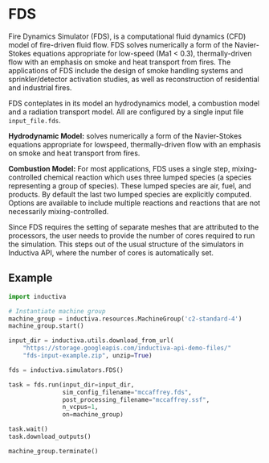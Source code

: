 # FDS

Fire Dynamics Simulator (FDS), is a computational fluid dynamics (CFD) model of 
fire-driven fluid flow. FDS solves numerically a form of the Navier-Stokes
equations appropriate for low-speed (Ma1 < 0.3), thermally-driven flow with an
emphasis on smoke and heat transport from fires. The applications of FDS include
the design of smoke handling systems and sprinkler/detector activation studies,
as well as reconstruction of residential and industrial fires.

FDS conteplates in its model an hydrodynamics model, a combustion model and a 
radiation transport model. All are configured by a single input file
`input_file.fds`.

**Hydrodynamic Model:** solves numerically a form of the Navier-Stokes equations 
appropriate for lowspeed, thermally-driven flow with an emphasis on smoke and
heat  transport from fires. 

**Combustion Model:** For most applications, FDS uses a single step,
mixing-controlled chemical reaction which uses three lumped species (a species
representing a group of species). These lumped species are air, fuel, and
products. By default the last two lumped species are explicitly computed.
Options are available to include multiple reactions and reactions that are not
necessarily mixing-controlled.

Since FDS requires the setting of separate meshes that are attributed to the 
processors, the user needs to provide the number of cores required to run the 
simulation. This steps out of the usual structure of the simulators in Inductiva 
API, where the number of cores is automatically set.

## Example

```python
import inductiva

# Instantiate machine group
machine_group = inductiva.resources.MachineGroup('c2-standard-4')
machine_group.start()

input_dir = inductiva.utils.download_from_url(
    "https://storage.googleapis.com/inductiva-api-demo-files/"
    "fds-input-example.zip", unzip=True)

fds = inductiva.simulators.FDS()

task = fds.run(input_dir=input_dir,
               sim_config_filename="mccaffrey.fds",
               post_processing_filename="mccaffrey.ssf",
               n_vcpus=1,
               on=machine_group)

task.wait()
task.download_outputs()

machine_group.terminate()
```
